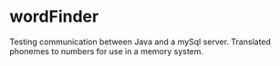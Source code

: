 # wordFinder
 Testing communication between Java and a mySql server.
 Translated phonemes to numbers for use in a memory system.
 
 
